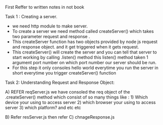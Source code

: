 First Reffer to written notes in not book

Task 1 : Creating a server.
* we need http module to make server.
* To create a server we need method called createServer() which takes two parameter request and response .
* This createServer function has two objects provided by node js request and response object. and it get triggered when it gets request.
* This createServer() will create the server and you can tell that server to start working by calling .listen() method this listen() method taken 1 argument port number on which port number our server should be run.
* For this step it only consoles hello world everytime you run the server in short everytime you trigger createServer() function

Task 2: Understanding Request and Response Object:

A) REFER reqServer.js
we have consoled the req object of the .createServer() method which consist of so many things like :
    1) Which device your using to access server
    2) which browser your using to access server
    3) which platform? and etc etc

B) Refer resServer.js
then refer C) chnageResponse.js
